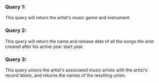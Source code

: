 ### Query 1:
This query will return the artist's music genre and instrument.

### Query 2:
This query will return the name and release date of all the songs the arist created after his active year start year.

### Query 3:
This query unions the artist's associated music artists with the artist's record labels, and returns the names of the resulting union.

